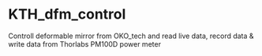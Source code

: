 # KTH_dfm_control
Controll deformable mirror from OKO_tech and read live data, record data &amp; write data from Thorlabs PM100D power meter
